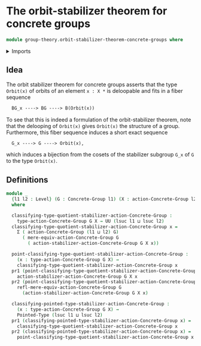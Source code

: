 # The orbit-stabilizer theorem for concrete groups

```agda
module group-theory.orbit-stabilizer-theorem-concrete-groups where
```

<details><summary>Imports</summary>

```agda
open import group-theory.concrete-group-actions
open import group-theory.concrete-groups
open import group-theory.mere-equivalences-concrete-group-actions
open import group-theory.stabilizer-groups-concrete-group-actions
open import group-theory.subgroups-concrete-groups
open import group-theory.transitive-concrete-group-actions
open import foundation.0-connected-types
open import foundation.connected-components
open import foundation.dependent-pair-types
open import foundation.functions
open import foundation.mere-equality
open import foundation.propositional-truncations
open import foundation.sets
open import foundation.subtypes
open import foundation.type-arithmetic-dependent-pair-types
open import foundation.universe-levels
open import structured-types.pointed-types
```

</details>

## Idea

The orbit stabilizer theorem for concrete groups asserts that the type `Orbit(x)` of orbits of an element `x : X *` is deloopable and fits in a fiber sequence

```md
  BG_x ----> BG ----> B(Orbit(x))
```

To see that this is indeed a formulation of the orbit-stabilizer theorem, note that the delooping of `Orbit(x)` gives `Orbit(x)` the structure of a group. Furthermore, this fiber sequence induces a short exact sequence

```md
  G_x ----> G ----> Orbit(x),
```

which induces a bijection from the cosets of the stabilizer subgroup `G_x` of `G` to the type `Orbit(x)`.

## Definitions

```agda
module _
  {l1 l2 : Level} (G : Concrete-Group l1) (X : action-Concrete-Group l2 G)
  where

  classifying-type-quotient-stabilizer-action-Concrete-Group :
    type-action-Concrete-Group G X → UU (lsuc l1 ⊔ lsuc l2)
  classifying-type-quotient-stabilizer-action-Concrete-Group x =
    Σ ( action-Concrete-Group (l1 ⊔ l2) G)
      ( mere-equiv-action-Concrete-Group G
        ( action-stabilizer-action-Concrete-Group G X x))

  point-classifying-type-quotient-stabilizer-action-Concrete-Group :
    (x : type-action-Concrete-Group G X) →
    classifying-type-quotient-stabilizer-action-Concrete-Group x
  pr1 (point-classifying-type-quotient-stabilizer-action-Concrete-Group x) =
    action-stabilizer-action-Concrete-Group G X x
  pr2 (point-classifying-type-quotient-stabilizer-action-Concrete-Group x) =
    refl-mere-equiv-action-Concrete-Group G
      (action-stabilizer-action-Concrete-Group G X x)

  classifying-pointed-type-stabilizer-action-Concrete-Group :
    (x : type-action-Concrete-Group G X) →
    Pointed-Type (lsuc l1 ⊔ lsuc l2)
  pr1 (classifying-pointed-type-stabilizer-action-Concrete-Group x) =
    classifying-type-quotient-stabilizer-action-Concrete-Group x
  pr2 (classifying-pointed-type-stabilizer-action-Concrete-Group x) =
    point-classifying-type-quotient-stabilizer-action-Concrete-Group x
```
